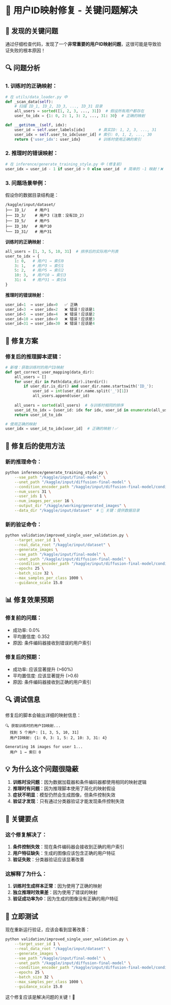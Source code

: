 # 🔧 用户ID映射修复 - 关键问题解决

## 🚨 发现的关键问题

通过仔细检查代码，发现了一个**非常重要的用户ID映射问题**，这很可能是导致验证失败的根本原因！

## 🔍 问题分析

### 1. **训练时的正确映射**：
```python
# 在 utils/data_loader.py 中
def _scan_data(self):
    # 扫描 ID_1, ID_2, ID_3, ..., ID_31 目录
    all_users = sorted([1, 2, 3, ..., 31])  # 假设所有用户都存在
    user_to_idx = {1: 0, 2: 1, 3: 2, ..., 31: 30}  # 正确的映射

def __getitem__(self, idx):
    user_id = self.user_labels[idx]      # 真实ID: 1, 2, 3, ..., 31
    user_idx = self.user_to_idx[user_id] # 索引: 0, 1, 2, ..., 30
    return {'user_idx': user_idx}        # 训练时使用正确的索引
```

### 2. **推理时的错误映射**：
```python
# 在 inference/generate_training_style.py 中 (修复前)
user_idx = user_id - 1 if user_id > 0 else user_id  # 简单的 -1 映射！❌
```

### 3. **问题场景举例**：

假设你的数据目录结构是：
```
/kaggle/input/dataset/
├── ID_1/    # 用户1
├── ID_3/    # 用户3 (注意：没有ID_2)
├── ID_5/    # 用户5
├── ID_10/   # 用户10
└── ID_31/   # 用户31
```

**训练时的正确映射**：
```python
all_users = [1, 3, 5, 10, 31]  # 排序后的实际用户列表
user_to_idx = {
    1: 0,   # 用户1 → 索引0
    3: 1,   # 用户3 → 索引1
    5: 2,   # 用户5 → 索引2
    10: 3,  # 用户10 → 索引3
    31: 4   # 用户31 → 索引4
}
```

**推理时的错误映射**：
```python
user_id=1  → user_idx=0   ✅ 正确
user_id=3  → user_idx=2   ❌ 错误！应该是1
user_id=5  → user_idx=4   ❌ 错误！应该是2
user_id=10 → user_idx=9   ❌ 错误！应该是3
user_id=31 → user_idx=30  ❌ 错误！应该是4
```

## 🔧 修复方案

### 修复后的推理脚本逻辑：
```python
# 新增：获取训练时的用户ID映射
def get_correct_user_mapping(data_dir):
    all_users = []
    for user_dir in Path(data_dir).iterdir():
        if user_dir.is_dir() and user_dir.name.startswith('ID_'):
            user_id = int(user_dir.name.split('_')[1])
            all_users.append(user_id)
    
    all_users = sorted(all_users)  # 与训练时相同的排序
    user_id_to_idx = {user_id: idx for idx, user_id in enumerate(all_users)}
    return user_id_to_idx

# 使用正确的映射
user_idx = user_id_to_idx[user_id]  # 正确的映射！✅
```

## 🚀 修复后的使用方法

### 新的推理命令：
```bash
python inference/generate_training_style.py \
    --vae_path "/kaggle/input/final-model" \
    --unet_path "/kaggle/input/diffusion-final-model" \
    --condition_encoder_path "/kaggle/input/diffusion-final-model/condition_encoder.pt" \
    --num_users 31 \
    --user_ids 1 \
    --num_images_per_user 16 \
    --output_dir "/kaggle/working/generated_images" \
    --data_dir "/kaggle/input/dataset"  # 🔑 关键：提供数据目录
```

### 新的验证命令：
```bash
python validation/improved_single_user_validation.py \
    --target_user_id 1 \
    --real_data_root "/kaggle/input/dataset" \
    --generate_images \
    --vae_path "/kaggle/input/final-model" \
    --unet_path "/kaggle/input/diffusion-final-model" \
    --condition_encoder_path "/kaggle/input/diffusion-final-model/condition_encoder.pt" \
    --epochs 25 \
    --batch_size 32 \
    --max_samples_per_class 1000 \
    --guidance_scale 15.0
```

## 📊 修复效果预期

### 修复前的问题：
- 成功率: 0.0%
- 平均置信度: 0.352
- 原因: 条件编码器接收到错误的用户索引

### 修复后的预期：
- 成功率: 应该显著提升 (>60%)
- 平均置信度: 应该显著提升 (>0.6)
- 原因: 条件编码器接收到正确的用户索引

## 🔍 调试信息

修复后的脚本会输出详细的映射信息：
```
🔍 获取训练时的用户ID映射...
  找到 5 个用户: [1, 3, 5, 10, 31]
  用户ID映射: {1: 0, 3: 1, 5: 2, 10: 3, 31: 4}

Generating 16 images for user 1...
  用户 1 → 索引 0
```

## 💡 为什么这个问题很隐蔽

1. **训练时没问题**：因为数据加载器和条件编码器都使用相同的映射逻辑
2. **推理时有问题**：因为推理脚本使用了简化的映射假设
3. **症状不明显**：模型仍然会生成图像，但条件控制失效
4. **验证才发现**：只有通过分类器验证才能发现条件控制失效

## 🎯 关键要点

### 这个修复解决了：
1. **条件控制失效**：现在条件编码器会接收到正确的用户索引
2. **用户特征缺失**：生成的图像应该包含正确的用户特征
3. **验证失败**：分类器验证应该显著改善

### 这解释了为什么：
1. **训练时生成样本正常**：因为使用了正确的映射
2. **独立推理时效果差**：因为使用了错误的映射
3. **验证成功率为0**：因为生成的图像没有正确的用户特征

## 🚀 立即测试

现在重新运行验证，应该会看到显著改善：

```bash
python validation/improved_single_user_validation.py \
    --target_user_id 1 \
    --real_data_root "/kaggle/input/dataset" \
    --generate_images \
    --vae_path "/kaggle/input/final-model" \
    --unet_path "/kaggle/input/diffusion-final-model" \
    --condition_encoder_path "/kaggle/input/diffusion-final-model/condition_encoder.pt" \
    --epochs 25 \
    --batch_size 32 \
    --max_samples_per_class 1000 \
    --guidance_scale 15.0
```

这个修复应该是解决问题的关键！🎨
